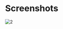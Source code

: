 # Screenshots

![2](https://user-images.githubusercontent.com/42086563/198363118-8a48cbb4-b135-4ecb-84e8-d55e229573b8.png)
